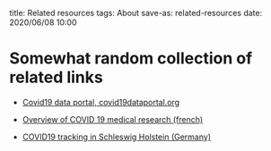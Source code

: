 title: Related resources
tags: About
save-as: related-resources
date: 2020/06/08 10:00

# Somewhat random collection of related links

- [Covid19 data portal, covid19dataportal.org](https://www.covid19dataportal.org)

- [Overview of COVID 19 medical research (french)](https://lejournal.cnrs.fr/articles/visualiser-la-recherche-sur-le-coronavirus-en-un-coup-doeil)

- [COVID19 tracking in Schleswig Holstein (Germany)](https://www.infmed.uni-kiel.de/de/epidemiologie/covid-19)

